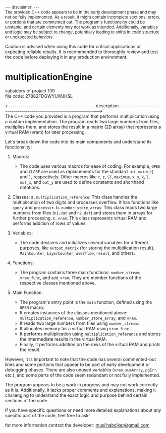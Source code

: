 <p style="font-size: small;">                         --- disclaimer! ---<br>
The provided C++ code appears to be in the early development phase and may not be fully implemented. As a result, it might contain incomplete sections, errors, or portions that are commented out. The program's functionality could be unstable, and certain elements may not work as intended. Additionally, variables and logic may be subject to change, potentially leading to shifts in code structure or unexpected behaviors.

Caution is advised when using this code for critical applications or expecting reliable results. It is recommended to thoroughly review and test the code before deploying it in any production environment.</p>

# multiplicationEngine
subsidery of project 109<br>
file code: 27882FDGWYUWJHSL

<------------------------------------------ description ------------------------------------------------------------------><br>
The C++ code you provided is a program that performs multiplication using a custom implementation. The program reads two large numbers from files, multiplies them, and stores the result in a matrix (2D array) that represents a virtual RAM (vram) for later processing.

Let's break down the code into its main components and understand its functionality:

1. Macros:
   - The code uses various macros for ease of coding. For example, `OPEN` and `CLOSE` are used as replacements for the standard `int main(){` and `}`, respectively. Other macros like `r`, `z`, `ST`, `maximum`, `x`, `y`, `k`, `l`, `out_x`, and `out_y` are used to define constants and shorthand notations.

2. Classes:
   a. `multiplication_reference`: This class handles the multiplication of two digits and processes overflow. It has functions like `query` and `processor`.
   b. `number_store_array`: This class reads two large numbers from files (`n1.dat` and `n2.dat`) and stores them in arrays for further processing.
   c. `vram`: This class represents virtual RAM and performs addition of rows of values.

3. Variables:
   - The code declares and initializes several variables for different purposes, like `output_matrix` (for storing the multiplication result), `MainCounter`, `LayerCounter`, `overflow`, `result`, and others.

4. Functions:
   - The program contains three main functions: `number_stream`, `vram_func`, and `add_vram`. They are member functions of the respective classes mentioned above.

5. Main Function:
   - The program's entry point is the `main` function, defined using the `OPEN` macro.
   - It creates instances of the classes mentioned above: `multiplication_reference`, `number_store_array`, and `vram`.
   - It reads two large numbers from files using `number_stream`.
   - It allocates memory for a virtual RAM using `vram_func`.
   - It performs multiplication using `multiplication_reference` and stores the intermediate results in the virtual RAM.
   - Finally, it performs addition on the rows of the virtual RAM and prints the result.

However, it is important to note that the code has several commented-out lines and some portions that appear to be part of early development or debugging phases. There are also unused variables (`vram_sumArray`, `pgErr`, etc.), and some parts of the code seem redundant or not fully implemented.

The program appears to be a work in progress and may not work correctly as it is. Additionally, it lacks proper comments and explanations, making it challenging to understand the exact logic and purpose behind certain sections of the code.

If you have specific questions or need more detailed explanations about any specific part of the code, feel free to ask!


for more information contact the developer: muslihabdiker@gmail.com
